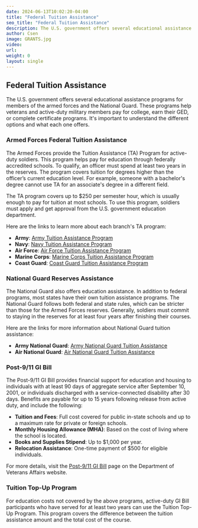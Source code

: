 ```yaml
---
date: 2024-06-13T10:02:20-04:00
title: "Federal Tuition Assistance"
seo_title: "Federal Tuition Assistance"
description: The U.S. government offers several educational assistance programs for members of the armed forces and the National Guard. These programs help veterans and active-duty military members pay for college, earn their GED, or complete certificate programs.
author: Csen
image: GRANTS.jpg
video:
url: 
weight: 0
layout: single
---
```


## Federal Tuition Assistance

The U.S. government offers several educational assistance programs for members of the armed forces and the National Guard. These programs help veterans and active-duty military members pay for college, earn their GED, or complete certificate programs. It's important to understand the different options and what each one offers.

### Armed Forces Federal Tuition Assistance
The Armed Forces provide the Tuition Assistance (TA) Program for active-duty soldiers. This program helps pay for education through federally accredited schools. To qualify, an officer must spend at least two years in the reserves. The program covers tuition for degrees higher than the officer’s current education level. For example, someone with a bachelor's degree cannot use TA for an associate's degree in a different field.

The TA program covers up to $250 per semester hour, which is usually enough to pay for tuition at most schools. To use this program, soldiers must apply and get approval from the U.S. government education department.

Here are the links to learn more about each branch's TA program:
- **Army**: [Army Tuition Assistance Program](https://www.goarmyed.com/public/public_money_for_college-tuition_assistance.aspx)
- **Navy**: [Navy Tuition Assistance Program](http://www.navy.com/joining/education-opportunities.html)
- **Air Force**: [Air Force Tuition Assistance Program](http://www.airforce.com/benefits/enlisted-education/)
- **Marine Corps**: [Marine Corps Tuition Assistance Program](http://www.marforres.marines.mil/GeneralSpecialStaff/MarineCorpsCommunityServices/MarineFamilyServices/LifelongLearingCenter/TuitionAssistance.aspx)
- **Coast Guard**: [Coast Guard Tuition Assistance Program](http://www.uscg.mil/yotf/cgi/active_duty/pay_for_college/ta/default.asp)

### National Guard Reserves Assistance
The National Guard also offers education assistance. In addition to federal programs, most states have their own tuition assistance programs. The National Guard follows both federal and state rules, which can be stricter than those for the Armed Forces reserves. Generally, soldiers must commit to staying in the reserves for at least four years after finishing their courses.

Here are the links for more information about National Guard tuition assistance:
- **Army National Guard**: [Army National Guard Tuition Assistance](https://www.goarmyed.com/public/public_money_for_college-tuition_assistance.aspx)
- **Air National Guard**: [Air National Guard Tuition Assistance](http://www.goang.com/Benefits/Benefits)

### Post-9/11 GI Bill
The Post-9/11 GI Bill provides financial support for education and housing to individuals with at least 90 days of aggregate service after September 10, 2001, or individuals discharged with a service-connected disability after 30 days. Benefits are payable for up to 15 years following release from active duty, and include the following:

- **Tuition and Fees**: Full cost covered for public in-state schools and up to a maximum rate for private or foreign schools.
- **Monthly Housing Allowance (MHA)**: Based on the cost of living where the school is located.
- **Books and Supplies Stipend**: Up to $1,000 per year.
- **Relocation Assistance**: One-time payment of $500 for eligible individuals.

For more details, visit the [Post-9/11 GI Bill](https://www.va.gov/education/about-gi-bill-benefits/post-9-11/) page on the Department of Veterans Affairs website.

### Tuition Top-Up Program
For education costs not covered by the above programs, active-duty GI Bill participants who have served for at least two years can use the Tuition Top-Up Program. This program covers the difference between the tuition assistance amount and the total cost of the course.